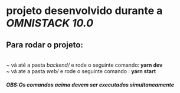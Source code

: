 <h1>projeto desenvolvido durante a <i>OMNISTACK 10.0</i> </h1>
<h2>Para rodar o projeto:</h2></br>
~ vá até a pasta <i>backend/</i> e rode o seguinte comando:<b> yarn dev</b></br>
~ vá ate a pasta <i>web/</i> e rode o seguinte comando : <b>yarn start</b>

<h5><b>OBS:</b>Os comandos acima devem ser executados simultaneamente</h5>

